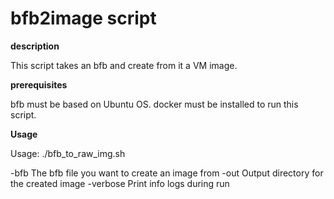 # bfb2image script
**description**

This script takes an bfb and create from it a VM image.

**prerequisites**

bfb must be based on Ubuntu OS.
docker must be installed to run this script.
   
**Usage**

Usage:
./bfb_to_raw_img.sh 

   -bfb                       The bfb file you want to create an image from
   -out                       Output directory for the created image
   -verbose                   Print info logs during run

